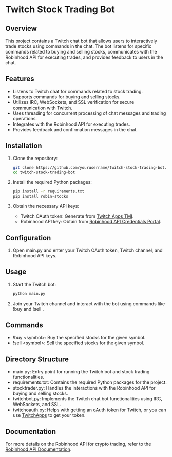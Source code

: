 # Twitch Stock Trading Bot

## Overview
This project contains a Twitch chat bot that allows users to interactively trade stocks using commands in the chat. The bot listens for specific commands related to buying and selling stocks, communicates with the Robinhood API for executing trades, and provides feedback to users in the chat.

## Features
- Listens to Twitch chat for commands related to stock trading.
- Supports commands for buying and selling stocks.
- Utilizes IRC, WebSockets, and SSL verification for secure communication with Twitch.
- Uses threading for concurrent processing of chat messages and trading operations.
- Integrates with the Robinhood API for executing trades.
- Provides feedback and confirmation messages in the chat.

## Installation
1. Clone the repository:
    ```bash
    git clone https://github.com/yourusername/twitch-stock-trading-bot.git
    cd twitch-stock-trading-bot
    ```

2. Install the required Python packages:
    ```bash
    pip install -r requirements.txt
    pip install robin-stocks
    ```

3. Obtain the necessary API keys:
    - Twitch OAuth token: Generate from [Twitch Apps TMI](https://twitchapps.com/tmi/).
    - Robinhood API key: Obtain from [Robinhood API Credentials Portal]().

## Configuration
1. Open main.py and enter your Twitch OAuth token, Twitch channel, and Robinhood API keys.

## Usage
1. Start the Twitch bot:
    ```bash
    python main.py
    ```

2. Join your Twitch channel and interact with the bot using commands like !buy <symbol> and !sell <symbol> .

## Commands
- !buy &lt;symbol&gt;: Buy the specified stocks for the given symbol.
- !sell &lt;symbol&gt;: Sell the specified stocks for the given symbol.

## Directory Structure
- main.py: Entry point for running the Twitch bot and stock trading functionalities.
- requirements.txt: Contains the required Python packages for the project.
- stocktrader.py: Handles the interactions with the Robinhood API for buying and selling stocks.
- twitchbot.py: Implements the Twitch chat bot functionalities using IRC, WebSockets, and SSL.
- twitchoauth.py: Helps with getting an oAuth token for Twitch, or you can use [TwitchApps](https://twitchapps.com/tmi/) to get your token.

## Documentation
For more details on the Robinhood API for crypto trading, refer to the [Robinhood API Documentation](https://docs.robinhood.com/crypto/trading/).
